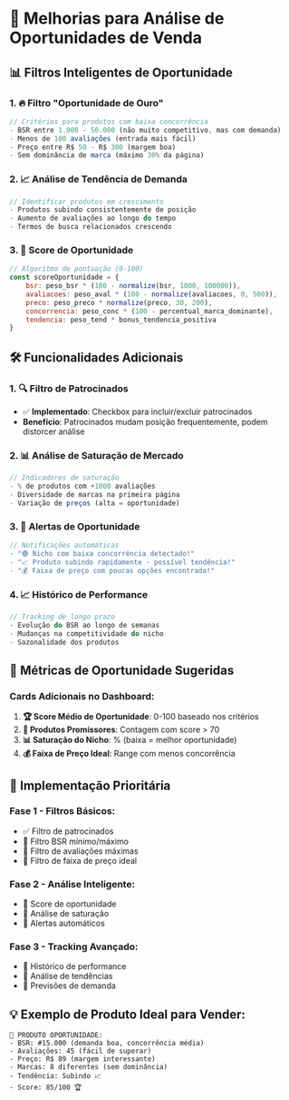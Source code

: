 # 🎯 Melhorias para Análise de Oportunidades de Venda

## 📊 **Filtros Inteligentes de Oportunidade**

### 1. **🔥 Filtro "Oportunidade de Ouro"**
```javascript
// Critérios para produtos com baixa concorrência
- BSR entre 1.000 - 50.000 (não muito competitivo, mas com demanda)
- Menos de 100 avaliações (entrada mais fácil)
- Preço entre R$ 50 - R$ 300 (margem boa)
- Sem dominância de marca (máximo 30% da página)
```

### 2. **📈 Análise de Tendência de Demanda**
```javascript
// Identificar produtos em crescimento
- Produtos subindo consistentemente de posição
- Aumento de avaliações ao longo do tempo
- Termos de busca relacionados crescendo
```

### 3. **🎯 Score de Oportunidade**
```javascript
// Algoritmo de pontuação (0-100)
const scoreOportunidade = {
    bsr: peso_bsr * (100 - normalize(bsr, 1000, 100000)),
    avaliacoes: peso_aval * (100 - normalize(avaliacoes, 0, 500)),
    preco: peso_preco * normalize(preco, 30, 200),
    concorrencia: peso_conc * (100 - percentual_marca_dominante),
    tendencia: peso_tend * bonus_tendencia_positiva
}
```

## 🛠️ **Funcionalidades Adicionais**

### 1. **🔍 Filtro de Patrocinados**
- ✅ **Implementado**: Checkbox para incluir/excluir patrocinados
- **Benefício**: Patrocinados mudam posição frequentemente, podem distorcer análise

### 2. **📊 Análise de Saturação de Mercado**
```javascript
// Indicadores de saturação
- % de produtos com +1000 avaliações
- Diversidade de marcas na primeira página  
- Variação de preços (alta = oportunidade)
```

### 3. **🎯 Alertas de Oportunidade**
```javascript
// Notificações automáticas
- "🟢 Nicho com baixa concorrência detectado!"
- "📈 Produto subindo rapidamente - possível tendência!"
- "💰 Faixa de preço com poucas opções encontrada!"
```

### 4. **📈 Histórico de Performance**
```javascript
// Tracking de longo prazo
- Evolução do BSR ao longo de semanas
- Mudanças na competitividade do nicho
- Sazonalidade dos produtos
```

## 🎯 **Métricas de Oportunidade Sugeridas**

### **Cards Adicionais no Dashboard:**
1. **🏆 Score Médio de Oportunidade**: 0-100 baseado nos critérios
2. **🎯 Produtos Promissores**: Contagem com score > 70
3. **📊 Saturação do Nicho**: % (baixa = melhor oportunidade)
4. **💰 Faixa de Preço Ideal**: Range com menos concorrência

## 🔧 **Implementação Prioritária**

### **Fase 1 - Filtros Básicos:**
- ✅ Filtro de patrocinados
- 🔄 Filtro BSR mínimo/máximo
- 🔄 Filtro de avaliações máximas
- 🔄 Filtro de faixa de preço ideal

### **Fase 2 - Análise Inteligente:**
- 🔄 Score de oportunidade
- 🔄 Análise de saturação
- 🔄 Alertas automáticos

### **Fase 3 - Tracking Avançado:**
- 🔄 Histórico de performance
- 🔄 Análise de tendências
- 🔄 Previsões de demanda

## 💡 **Exemplo de Produto Ideal para Vender:**

```
🎯 PRODUTO OPORTUNIDADE:
- BSR: #15.000 (demanda boa, concorrência média)
- Avaliações: 45 (fácil de superar)
- Preço: R$ 89 (margem interessante)
- Marcas: 8 diferentes (sem dominância)
- Tendência: Subindo 📈
- Score: 85/100 🏆
``` 